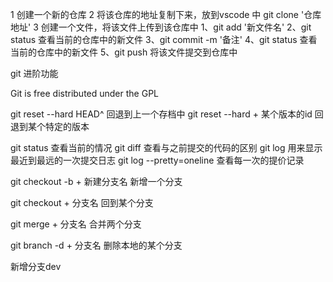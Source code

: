 1 创建一个新的仓库
2 将该仓库的地址复制下来，放到vscode 中
    git clone '仓库地址' 
3 创建一个文件，将该文件上传到该仓库中
    1、git add '新文件名'
    2、git status 查看当前的仓库中的新文件
    3、git commit -m '备注'
    4、git status 查看当前的仓库中的新文件
    5、git push  将该文件提交到仓库中

git 进阶功能

Git is free distributed under the GPL

git reset --hard HEAD^  回退到上一个存档中
git reset --hard + 某个版本的id  回退到某个特定的版本

git status   查看当前的情况
git diff  查看与之前提交的代码的区别
git log  用来显示最近到最远的一次提交日志
git log --pretty=oneline  查看每一次的提价记录

git checkout -b + 新建分支名  新增一个分支

git checkout + 分支名   回到某个分支

git merge + 分支名   合并两个分支

git branch -d + 分支名  删除本地的某个分支

新增分支dev
